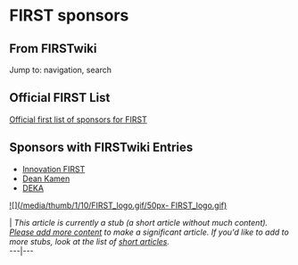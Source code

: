 # FIRST sponsors

## From FIRSTwiki

Jump to: navigation, search

## Official FIRST List

[Official first list of sponsors for FIRST](http://www.usfirst.org/involved/content.aspx?id=882 "http://www.usfirst.org/involved/content.aspx?id=882")

## Sponsors with FIRSTwiki Entries

- [Innovation FIRST](Innovation_FIRST "Innovation FIRST")
- [Dean Kamen](dean-kamen)
- [DEKA](DEKA "DEKA")

[![](/media/thumb/1/10/FIRST_logo.gif/50px-
FIRST_logo.gif)](Image:FIRST_logo.gif)

| _This article is currently a stub (a short article without much content). [Please add more content](http://www.firstwiki.net/index.php?title=FIRST_sponsors&action=edit "http://www.firstwiki.net/index.php?title=FIRST_sponsors&action=edit") to make a significant article. If you'd like to add to more stubs, look at the list of [short articles](Special:Shortpages "Special:Shortpages")._<br>
---|---
